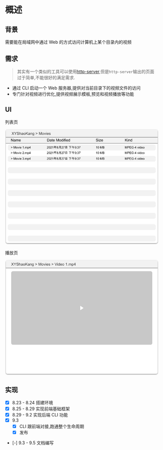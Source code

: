 # 概述

## 背景

需要能在局域网中通过 Web 的方式访问计算机上某个目录内的视频

## 需求

> 其实有一个类似的工具可以使用[http-server](https://github.com/http-party/http-server),但是`http-server`输出的页面过于简单,不能很好的满足需求.

- 通过 CLI 启动一个 Web 服务器,提供对当前目录下的视频文件的访问
- 专门针对视频进行优化,提供视频展示模板,预览和视频播放等功能

## UI

列表页

![](./assets/list.jpg)

播放页

![](./assets/play.jpg)

## 实现

- [x] 8.23 - 8.24 搭建环境
- [x] 8.25 - 8.29 实现前端基础框架
- [x] 8.29 - 9.2 实现后端 CLI 功能
- [x] 9.3
  - [x] CLI 跟前端对接,跑通整个生命周期
  - [x] 发布
- [-] 9.3 - 9.5 文档编写
